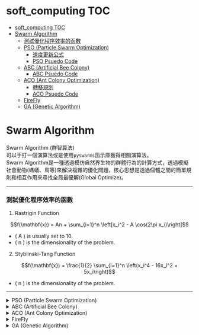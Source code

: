 # soft_computing TOC
- [soft\_computing TOC](#soft_computing-toc)
- [Swarm Algorithm](#swarm-algorithm)
    - [測試優化程序效率的函數](#測試優化程序效率的函數)
  - [PSO (Particle Swarm Optimization)](#pso-particle-swarm-optimization)
    - [速度更新公式](#速度更新公式)
    - [PSO Psuedo Code](#pso-psuedo-code)
  - [ABC (Artificial Bee Colony)](#abc-artificial-bee-colony)
    - [ABC Psuedo Code](#abc-psuedo-code)
  - [ACO (Ant Colony Optimization)](#aco-ant-colony-optimization)
    - [轉移規則](#轉移規則)
    - [ACO Psuedo Code](#aco-psuedo-code)
  - [FireFly](#firefly)
  - [GA (Genetic Algorithm)](#ga-genetic-algorithm)

# Swarm Algorithm
Swarm Algorithm (群智算法)   
可以手打一個演算法或是使用`pyswarms`函示庫獲得相關演算法。  
Swarm Algorithm是一種透過模仿自然界生物的群體行為的計算方式，透過模擬社會動物(螞蟻、鳥等)來解決複雜的優化問題，核心思想是透過個體之間的簡單規則和相互作用來尋找全局最優解(Global Optimize)。

---
### 測試優化程序效率的函數
1. Rastrigin Function
```math
f(\mathbf{x}) = An + \sum_{i=1}^n \left[x_i^2 - A \cos(2\pi x_i)\right]
```
- \( A \) is usually set to 10.
- \( n \) is the dimensionality of the problem.
2. Styblinski-Tang Function
```math
f(\mathbf{x}) = \frac{1}{2} \sum_{i=1}^n \left(x_i^4 - 16x_i^2 + 5x_i\right)
```
- \( n \) is the dimensionality of the problem.
---
<details>
<summary>PSO (Particle Swarm Optimization)</summary>

## PSO (Particle Swarm Optimization)
* 適用於非凸或導數難以計算的優化問題  
* 每個粒子(Particle)都有一個初始的位置以及速度，速度影響的是移動的方向和距離。  

### 速度更新公式
```python
vi = w * vi + c1 * rand() * (pbest_i - xi) + c2 * rand() * (gbest - xi)
```
從公式中可以看到粒子保留一部分前一次的速度`w * vi`，並且朝向個體最佳解`pbest`以及全體最佳解`gbest`前進
* 透過算好的速度更新位置  

[PSO程式碼](./PSO.py)  
### PSO Psuedo Code
```md
初始化：
1. 初始化粒子群的數量 N。
2. 對於每個粒子 i，隨機初始化位置 xi 和速度 vi。
3. 設定每個粒子的個體最佳位置（pbest）為其初始位置。
4. 設定全局最佳位置（gbest）為具有最佳適應度值的粒子的位置。
5. 對於每個粒子 i：
   a. 計算粒子的適應度值 f(xi)。
   b. 如果 f(xi) 優於該粒子的 pbest 的適應度值，則更新 pbest 為當前位置 xi。
   c. 如果 f(xi) 優於 gbest 的適應度值，則更新 gbest 為當前位置 xi。

6. 對於每個粒子 i：
   a. 更新速度 vi 依據以下公式：
      vi = w * vi + c1 * rand() * (pbest_i - xi) + c2 * rand() * (gbest - xi)
   b. 更新位置 xi 依據以下公式：
      xi = xi + vi

   其中：
   - w 是慣性權重，控制前一速度對當前速度的影響。
   - c1 和 c2 是學習因子，通常 c1 是個體學習因子，c2 是社會學習因子。
   - rand() 是一個生成[0,1]範圍內隨機數的函數。

7. 檢查終止條件（例如迭代次數或解的質量）。

輸出：
8. 輸出全局最佳位置 gbest 和對應的最佳適應度值。
```
</details>

<details>
<summary>ABC (Artificial Bee Colony)</summary>

## ABC (Artificial Bee Colony)
在ABC演算法中蜜蜂被分成三種角色
1. 僱傭蜂（Employed bees）
   * 每個僱傭蜂負責一個特定的食物來源(local解)
   * 探索食物來源附近區域的食物品質(解的好壞) -> 決定是否要在食物來源附近找新的食物
2. 觀察蜂（Onlooker bees）
   * 等待**僱傭蜂（Employed bees）** 傳回的信息選擇比較好的食物來源品質進行搜索
3. 偵察蜂（Scout bees）
   * 如果一個食物來源被認為不值得探索時，雇傭蜂會變成偵查蜂，**隨機**尋找新的食物來源  

[ABC程式碼](./ABC.py)  
### ABC Psuedo Code
```markdown
初始化：
1. 定義食源數量（等於僱傭蜂數量），隨機初始化所有食源的位置。
2. 計算每個食源的適應度（根據優化問題的目標函數）。

迭代過程 4 ~ 7：
重複以下步驟直到達到最大迭代次數或其他終止條件：
3. 僱傭蜂階段：
   a. 對於每個僱傭蜂：
      i. 在其食源周圍選擇一個候選位置。
      ii. 計算候選位置的適應度。
      iii. 如果候選位置的適應度比當前食源更好，則僱傭蜂將這個新位置作為新的食源。

4. 觀察蜂階段：
   a. 對於每個觀察蜂：
      i. 根據僱傭蜂分享的食源質量選擇一個食源，通常概率與食源質量成正比。
      ii. 在選中的食源周圍選擇一個候選位置。
      iii. 計算候選位置的適應度。
      iv. 如果候選位置的適應度比當前食源更好，則觀察蜂將這個新位置作為新的食源。

5. 偵察蜂階段：
   a. 檢查是否有食源超過了一定次數沒有被改善（例如，超過了一定的“試驗限制”）。
   b. 對於每個達到試驗限制的食源，隨機初始化一個新的食源位置。
   c. 計算新食源的適應度。

6. 確定最佳食源：
   a. 更新並記錄找到的最佳食源（如果這一輪產生了更好的解）。

輸出：
7. 輸出最優食源的位置及其適應度值。

```
</details>

<details>
<summary>ACO (Ant Colony Optimization)</summary>

## ACO (Ant Colony Optimization)
透過模擬螞蟻從蟻巢到食物源的最短路徑，螞蟻透過一種稱為`信息素(pheromone)`的化學物質進行間接通訊，透過釋放信息素來記錄走過的路徑，並且影響之後螞蟻如何選擇路徑。    
ACO演算法可以解決旅行銷售員問題（TSP）、車輛路徑問題（VRP）、排程問題和網絡路由問題等。
* 初始化一群螞蟻 (n個)，在node之間每個螞蟻代表一個潛在的解
* 影響螞蟻選擇路徑的有兩個因素
  * 信息素的強度(之前選擇同樣路徑的頻率)
  * 距離
* 為了防止演算法過擬合，使演算法更好的搜索潛在路徑，因此信息素有蒸發機制，會隨著時間遞減

### 轉移規則
```math
p_{ij} = \frac{(\tau_{ij}^\alpha) (\eta_{ij}^\beta)}{\sum_{k \in \text{可達節點}} (\tau_{ik}^\alpha) (\eta_{ik}^\beta)}
```
此公式計算  
- 其中 τ_ij 是節點 i 到 j 的信息素濃度
- η_ij 是啟發式信息（如城市間的倒數距離）
- α 和 β 是控制信息素和啟發式信息影響力的參數。  

[ACO程式碼](./ACO.py) 

### ACO Psuedo Code
```md
初始化：
1. 初始化所有路徑上的信息素濃度。
2. 定義參數，例如信息素蒸發率ρ（rho）和信息素強化參數（Q）。

迭代過程：
重複以下步驟直到達到終止條件（如最大迭代次數或解的質量）：
3. 將螞蟻隨機分配到不同的節點（例如，在TSP中的城市）。

4. 每隻螞蟻構建解：
   a. 對於每隻螞蟻，重複以下步驟直到完成解的構建：
      i. 基於轉移規則選擇下一節點。轉移概率 p 計算如轉移規則
   b. 移動到選擇的節點，直到路徑完成。

5. 更新信息素：
   a. 對每條路徑應用蒸發：
      τ_ij = (1 - ρ) * τ_ij
   b. 每隻螞蟻基於其路徑長度 L_k 強化走過的路徑上的信息素：
      Δτ_ij_k = Q / L_k
      τ_ij = τ_ij + Δτ_ij_k
   c. 如果有全局最佳更新，則額外強化全局最佳路徑。

6. 記錄並檢查新的全局最佳解。

輸出：
7. 輸出最佳路徑和相應的路徑長度。

```
</details>

<details>
<summary>FireFly</summary>

## FireFly

</details>

<details>
<summary>GA (Genetic Algorithm)</summary>

## GA (Genetic Algorithm)
</details>
